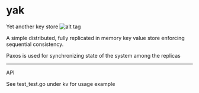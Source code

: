 # yak
Yet another key store
![alt tag](http://www.animalstown.com/animals/y/yak/coloring-pages/yak-coloring-2.gif)


A simple distributed, fully replicated in memory key value store enforcing sequential consistency.

Paxos is used for synchronizing state of the system among the replicas

---
API 

See test_test.go under kv for usage example
